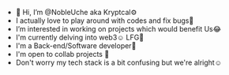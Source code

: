 - 👋 Hi, I’m @NobleUche aka Kryptcal⚙️
- I actually love to play around with codes and fix bugs🌚
- I’m interested in working on projects which would benefit Us😂
- I'm currently delving into web3☺️ LFG🚀
- I'm a Back-end/Software developer💜
- I'm open to collab projects 🖤
- Don't worry my tech stack is a bit confusing but we're alright☺️

<!---
NobleUche/NobleUche is a ✨ special ✨ repository because its `README.md` (this file) appears on your GitHub profile.
You can click the Preview link to take a look at your changes.
--->
